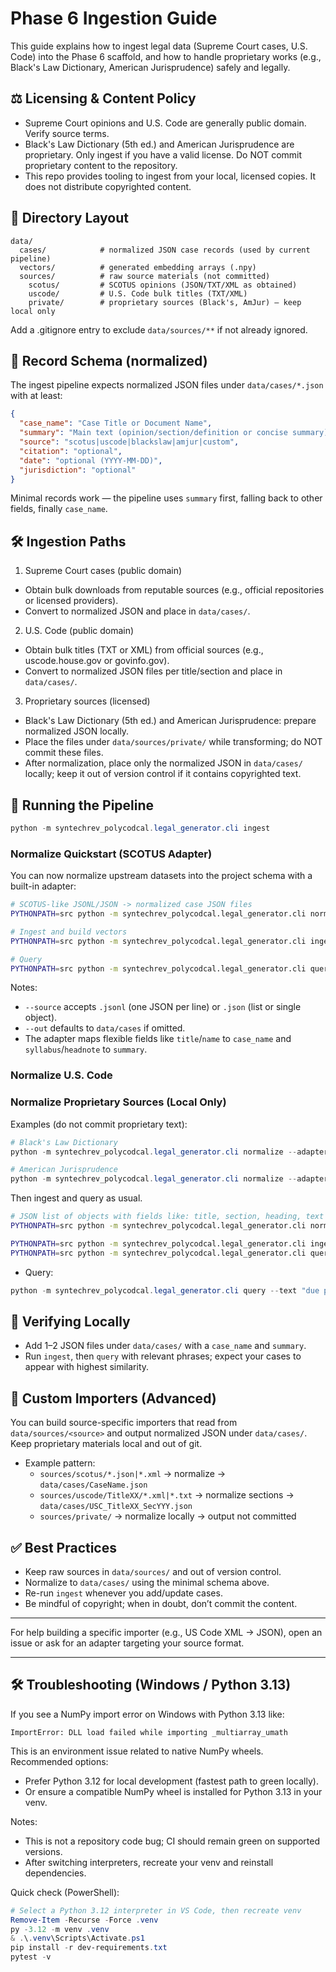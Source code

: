 # Phase 6 Ingestion Guide

This guide explains how to ingest legal data (Supreme Court cases, U.S. Code) into the Phase 6 scaffold, and how to handle proprietary works (e.g., Black's Law Dictionary, American Jurisprudence) safely and legally.

## ⚖️ Licensing & Content Policy

- Supreme Court opinions and U.S. Code are generally public domain. Verify source terms.
- Black's Law Dictionary (5th ed.) and American Jurisprudence are proprietary. Only ingest if you have a valid license. Do NOT commit proprietary content to the repository.
- This repo provides tooling to ingest from your local, licensed copies. It does not distribute copyrighted content.

## 📂 Directory Layout

```
data/
  cases/            # normalized JSON case records (used by current pipeline)
  vectors/          # generated embedding arrays (.npy)
  sources/          # raw source materials (not committed)
    scotus/         # SCOTUS opinions (JSON/TXT/XML as obtained)
    uscode/         # U.S. Code bulk titles (TXT/XML)
    private/        # proprietary sources (Black's, AmJur) — keep local only
```

Add a .gitignore entry to exclude `data/sources/**` if not already ignored.

## 🧱 Record Schema (normalized)

The ingest pipeline expects normalized JSON files under `data/cases/*.json` with at least:

```json
{
  "case_name": "Case Title or Document Name",
  "summary": "Main text (opinion/section/definition or concise summary)",
  "source": "scotus|uscode|blackslaw|amjur|custom",
  "citation": "optional",
  "date": "optional (YYYY-MM-DD)",
  "jurisdiction": "optional"
}
```

Minimal records work — the pipeline uses `summary` first, falling back to other fields, finally `case_name`.

## 🛠️ Ingestion Paths

1) Supreme Court cases (public domain)
- Obtain bulk downloads from reputable sources (e.g., official repositories or licensed providers).
- Convert to normalized JSON and place in `data/cases/`.

2) U.S. Code (public domain)
- Obtain bulk titles (TXT or XML) from official sources (e.g., uscode.house.gov or govinfo.gov).
- Convert to normalized JSON files per title/section and place in `data/cases/`.

3) Proprietary sources (licensed)
- Black's Law Dictionary (5th ed.) and American Jurisprudence: prepare normalized JSON locally.
- Place the files under `data/sources/private/` while transforming; do NOT commit these files.
- After normalization, place only the normalized JSON in `data/cases/` locally; keep it out of version control if it contains copyrighted text.

## 🚀 Running the Pipeline


```powershell
python -m syntechrev_polycodcal.legal_generator.cli ingest
```

### Normalize Quickstart (SCOTUS Adapter)

You can now normalize upstream datasets into the project schema with a built-in adapter:

```bash
# SCOTUS-like JSONL/JSON -> normalized case JSON files
PYTHONPATH=src python -m syntechrev_polycodcal.legal_generator.cli normalize --adapter scotus --source path/to/scotus.jsonl --out data/cases

# Ingest and build vectors
PYTHONPATH=src python -m syntechrev_polycodcal.legal_generator.cli ingest

# Query
PYTHONPATH=src python -m syntechrev_polycodcal.legal_generator.cli query --text "equal protection"
```

Notes:
- `--source` accepts `.jsonl` (one JSON per line) or `.json` (list or single object).
- `--out` defaults to `data/cases` if omitted.
- The adapter maps flexible fields like `title`/`name` to `case_name` and `syllabus`/`headnote` to `summary`.

### Normalize U.S. Code
### Normalize Proprietary Sources (Local Only)

Examples (do not commit proprietary text):

```powershell
# Black's Law Dictionary
python -m syntechrev_polycodcal.legal_generator.cli normalize --adapter blacks --source data\sources\private\blacks.json --out data\cases --source-tag blacks

# American Jurisprudence
python -m syntechrev_polycodcal.legal_generator.cli normalize --adapter amjur --source data\sources\private\amjur.jsonl --out data\cases --source-tag amjur
```

Then ingest and query as usual.

```bash
# JSON list of objects with fields like: title, section, heading, text
PYTHONPATH=src python -m syntechrev_polycodcal.legal_generator.cli normalize --adapter uscode --source path/to/uscode.json --out data/cases

PYTHONPATH=src python -m syntechrev_polycodcal.legal_generator.cli ingest
PYTHONPATH=src python -m syntechrev_polycodcal.legal_generator.cli query --text "civil rights action"
```

- Query:

```powershell
python -m syntechrev_polycodcal.legal_generator.cli query --text "due process violation" --top-k 5
```

## 🧪 Verifying Locally

- Add 1–2 JSON files under `data/cases/` with a `case_name` and `summary`.
- Run `ingest`, then `query` with relevant phrases; expect your cases to appear with highest similarity.

## 🔄 Custom Importers (Advanced)

You can build source-specific importers that read from `data/sources/<source>` and output normalized JSON under `data/cases/`. Keep proprietary materials local and out of git.

- Example pattern:
  - `sources/scotus/*.json|*.xml` → normalize → `data/cases/CaseName.json`
  - `sources/uscode/TitleXX/*.xml|*.txt` → normalize sections → `data/cases/USC_TitleXX_SecYYY.json`
  - `sources/private/` → normalize locally → output not committed

## ✅ Best Practices

- Keep raw sources in `data/sources/` and out of version control.
- Normalize to `data/cases/` using the minimal schema above.
- Re-run `ingest` whenever you add/update cases.
- Be mindful of copyright; when in doubt, don’t commit the content.

---

For help building a specific importer (e.g., US Code XML → JSON), open an issue or ask for an adapter targeting your source format.

---

## 🛠️ Troubleshooting (Windows / Python 3.13)

If you see a NumPy import error on Windows with Python 3.13 like:

```
ImportError: DLL load failed while importing _multiarray_umath
```

This is an environment issue related to native NumPy wheels. Recommended options:

- Prefer Python 3.12 for local development (fastest path to green locally).
- Or ensure a compatible NumPy wheel is installed for Python 3.13 in your venv.

Notes:
- This is not a repository code bug; CI should remain green on supported versions.
- After switching interpreters, recreate your venv and reinstall dependencies.

Quick check (PowerShell):

```powershell
# Select a Python 3.12 interpreter in VS Code, then recreate venv
Remove-Item -Recurse -Force .venv
py -3.12 -m venv .venv
& .\.venv\Scripts\Activate.ps1
pip install -r dev-requirements.txt
pytest -v
```
